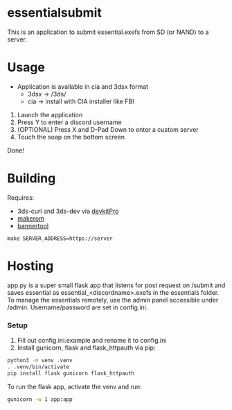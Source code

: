 # essentialsubmit

This is an application to submit essential.exefs from SD (or NAND) to a server. 

# Usage

* Application is available in cia and 3dsx format
    * 3dsx -> /3ds/
    * cia -> install with CIA installer like FBI
1. Launch the application
1. Press Y to enter a discord username
1. (OPTIONAL) Press X and D-Pad Down to enter a custom server
1. Touch the soap on the bottom screen

Done!

# Building

Requires:
- 3ds-curl and 3ds-dev via [devkitPro](https://devkitpro.org/wiki/devkitPro_pacman)
- [makerom](https://github.com/3DSGuy/Project_CTR/tree/master/makerom)
- [bannertool](https://github.com/Epicpkmn11/bannertool)

```
make SERVER_ADDRESS=https://server
```

# Hosting

app.py is a super small flask app that listens for post request on /submit and saves essential as essential_\<discordname\>.exefs in the essentials folder. To manage the essentials remotely, use the admin panel accessible under /admin. Username/password are set in config.ini.

### Setup

1. Fill out config.ini.example and rename it to config.ini
2. Install gunicorn, flask and flask_httpauth via pip:
```bash
python3 -m venv .venv
. .venv/bin/activate
pip install flask gunicorn flask_httpauth
```
To run the flask app, activate the venv and run:
```bash
gunicorn -w 1 app:app
```
